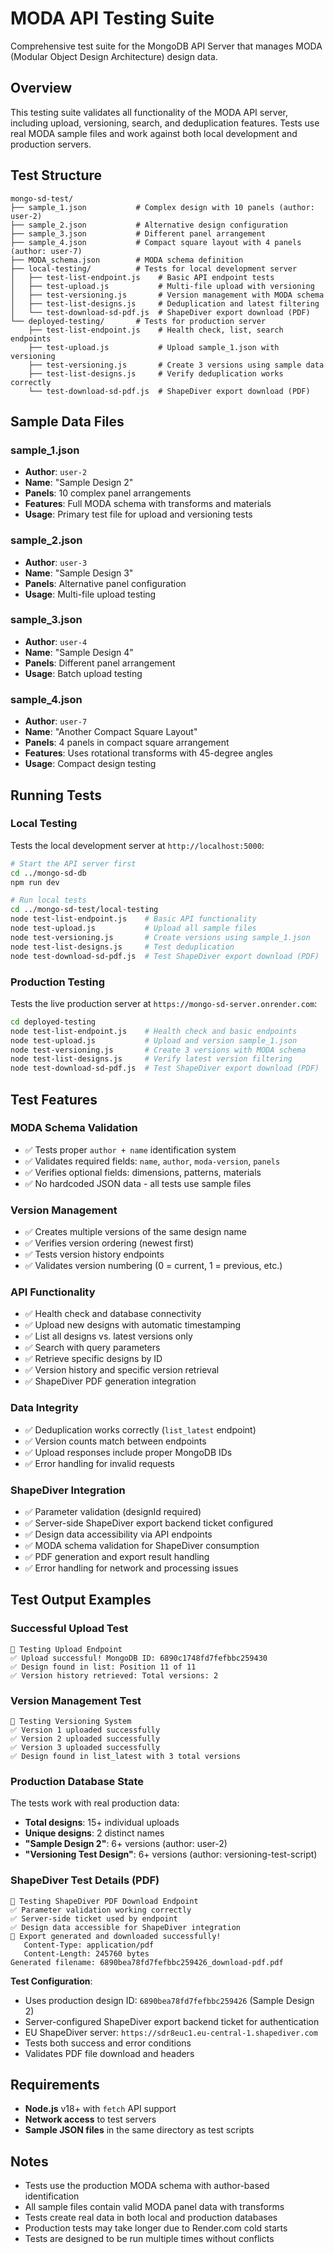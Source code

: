 # MODA API Testing Suite

Comprehensive test suite for the MongoDB API Server that manages MODA (Modular Object Design Architecture) design data.

## Overview

This testing suite validates all functionality of the MODA API server, including upload, versioning, search, and deduplication features. Tests use real MODA sample files and work against both local development and production servers.

## Test Structure

```
mongo-sd-test/
├── sample_1.json           # Complex design with 10 panels (author: user-2)
├── sample_2.json           # Alternative design configuration
├── sample_3.json           # Different panel arrangement
├── sample_4.json           # Compact square layout with 4 panels (author: user-7)
├── MODA_schema.json        # MODA schema definition
├── local-testing/          # Tests for local development server
│   ├── test-list-endpoint.js    # Basic API endpoint tests
│   ├── test-upload.js           # Multi-file upload with versioning
│   ├── test-versioning.js       # Version management with MODA schema
│   ├── test-list-designs.js     # Deduplication and latest filtering
│   └── test-download-sd-pdf.js  # ShapeDiver export download (PDF)
└── deployed-testing/       # Tests for production server
    ├── test-list-endpoint.js    # Health check, list, search endpoints
    ├── test-upload.js           # Upload sample_1.json with versioning
    ├── test-versioning.js       # Create 3 versions using sample data
    ├── test-list-designs.js     # Verify deduplication works correctly
    └── test-download-sd-pdf.js  # ShapeDiver export download (PDF)
```

## Sample Data Files

### sample_1.json
- **Author**: `user-2`
- **Name**: "Sample Design 2"
- **Panels**: 10 complex panel arrangements
- **Features**: Full MODA schema with transforms and materials
- **Usage**: Primary test file for upload and versioning tests

### sample_2.json
- **Author**: `user-3`
- **Name**: "Sample Design 3" 
- **Panels**: Alternative panel configuration
- **Usage**: Multi-file upload testing

### sample_3.json
- **Author**: `user-4`
- **Name**: "Sample Design 4"
- **Panels**: Different panel arrangement
- **Usage**: Batch upload testing

### sample_4.json
- **Author**: `user-7`
- **Name**: "Another Compact Square Layout"
- **Panels**: 4 panels in compact square arrangement
- **Features**: Uses rotational transforms with 45-degree angles
- **Usage**: Compact design testing

## Running Tests

### Local Testing
Tests the local development server at `http://localhost:5000`:

```bash
# Start the API server first
cd ../mongo-sd-db
npm run dev

# Run local tests
cd ../mongo-sd-test/local-testing
node test-list-endpoint.js    # Basic API functionality
node test-upload.js           # Upload all sample files
node test-versioning.js       # Create versions using sample_1.json
node test-list-designs.js     # Test deduplication
node test-download-sd-pdf.js  # Test ShapeDiver export download (PDF)
```

### Production Testing  
Tests the live production server at `https://mongo-sd-server.onrender.com`:

```bash
cd deployed-testing
node test-list-endpoint.js    # Health check and basic endpoints
node test-upload.js           # Upload and version sample_1.json
node test-versioning.js       # Create 3 versions with MODA schema
node test-list-designs.js     # Verify latest version filtering
node test-download-sd-pdf.js  # Test ShapeDiver export download (PDF)
```

## Test Features

### MODA Schema Validation
- ✅ Tests proper `author + name` identification system
- ✅ Validates required fields: `name`, `author`, `moda-version`, `panels`
- ✅ Verifies optional fields: dimensions, patterns, materials
- ✅ No hardcoded JSON data - all tests use sample files

### Version Management
- ✅ Creates multiple versions of the same design name
- ✅ Verifies version ordering (newest first)
- ✅ Tests version history endpoints
- ✅ Validates version numbering (0 = current, 1 = previous, etc.)

### API Functionality
- ✅ Health check and database connectivity
- ✅ Upload new designs with automatic timestamping
- ✅ List all designs vs. latest versions only
- ✅ Search with query parameters
- ✅ Retrieve specific designs by ID
- ✅ Version history and specific version retrieval
- ✅ ShapeDiver PDF generation integration

### Data Integrity
- ✅ Deduplication works correctly (`list_latest` endpoint)
- ✅ Version counts match between endpoints
- ✅ Upload responses include proper MongoDB IDs
- ✅ Error handling for invalid requests

### ShapeDiver Integration
- ✅ Parameter validation (designId required)
- ✅ Server-side ShapeDiver export backend ticket configured
- ✅ Design data accessibility via API endpoints
- ✅ MODA schema validation for ShapeDiver consumption
- ✅ PDF generation and export result handling
- ✅ Error handling for network and processing issues

## Test Output Examples

### Successful Upload Test
```
🧪 Testing Upload Endpoint
✅ Upload successful! MongoDB ID: 6890c1748fd7fefbbc259430
✅ Design found in list: Position 11 of 11
✅ Version history retrieved: Total versions: 2
```

### Version Management Test
```
🧪 Testing Versioning System
✅ Version 1 uploaded successfully
✅ Version 2 uploaded successfully  
✅ Version 3 uploaded successfully
✅ Design found in list_latest with 3 total versions
```

### Production Database State
The tests work with real production data:
- **Total designs**: 15+ individual uploads
- **Unique designs**: 2 distinct names
- **"Sample Design 2"**: 6+ versions (author: user-2)
- **"Versioning Test Design"**: 6+ versions (author: versioning-test-script)

### ShapeDiver Test Details (PDF)
```
🧪 Testing ShapeDiver PDF Download Endpoint
✅ Parameter validation working correctly
✅ Server-side ticket used by endpoint  
✅ Design data accessible for ShapeDiver integration
🎉 Export generated and downloaded successfully!
   Content-Type: application/pdf
   Content-Length: 245760 bytes
Generated filename: 6890bea78fd7fefbbc259426_download-pdf.pdf
```

**Test Configuration**:
- Uses production design ID: `6890bea78fd7fefbbc259426` (Sample Design 2)
- Server-configured ShapeDiver export backend ticket for authentication
- EU ShapeDiver server: `https://sdr8euc1.eu-central-1.shapediver.com`
- Tests both success and error conditions
- Validates PDF file download and headers

## Requirements

- **Node.js** v18+ with `fetch` API support
- **Network access** to test servers
- **Sample JSON files** in the same directory as test scripts

## Notes

- Tests use the production MODA schema with author-based identification
- All sample files contain valid MODA panel data with transforms
- Tests create real data in both local and production databases
- Production tests may take longer due to Render.com cold starts
- Tests are designed to be run multiple times without conflicts
